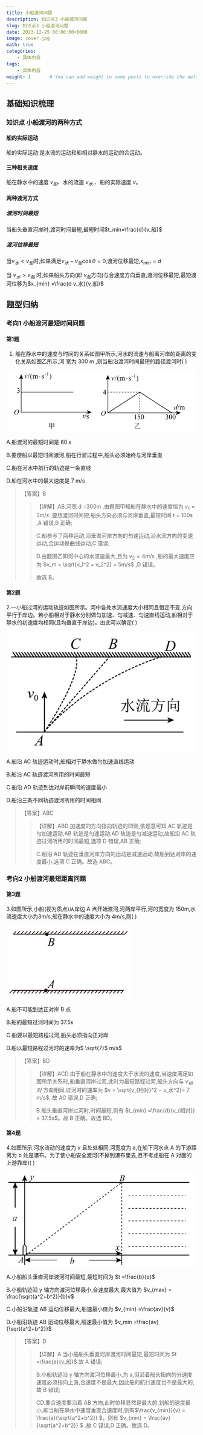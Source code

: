 ```yaml
---
title: 小船渡河问题
description: 知识点3 小船渡河问题
slug: 知识点3 小船渡河问题
date: 2023-12-25 00:00:00+0000
image: cover.jpg
math: true
categories:
    - 具体内容
tags:
    - 具体内容
weight: 1       # You can add weight to some posts to override the default sorting (date descending)
---
```


## 基础知识梳理

### 知识点 小船渡河的两种方式

#### 船的实际运动

船的实际运动:是水流的运动和船相对静水的运动的合运动。

#### 三种相关速度

船在静水中的速度 $v_船$、水的流速 $v_水$ 、船的实际速度 $v$。

#### 两种渡河方式

##### 渡河时间最短

当船头垂直河岸时,渡河时间最短,最短时间$t_min=\frac{d}{v_船}$

##### 渡河位移最短

当$v_水<v_船$时,如果满足$v_水-v_船 \cos θ=0$,渡河位移最短,$x_{min}=d$

当 $v_水>v_船$ 时,如果船头方向(即 $v_船$方向)与合速度方向垂直,渡河位移最短,最短渡河位移为$x_{min} =\frac{d v_水}{v_船}$


## 题型归纳

### 考向1 小船渡河最短时间问题

#### 第1题

1. 船在静水中的速度与时间的关系如图甲所示,河水的流速与船离河岸的距离的变化关系如图乙所示,河
宽为 300 m ,则当船沿渡河时间最短的路径渡河时( )

![](1.png)

A.船渡河的最短时间是 60 s

B.要使船以最短时间渡河,船在行驶过程中,船头必须始终与河岸垂直

C.船在河水中航行的轨迹是一条直线

D.船在河水中的最大速度是 7 m/s

>【答案】B
> >【详解】AB.河宽 d =300m ,由题图甲知船在静水中的速度恒为 $v_1 = 3m/s$ ,要想渡河时间短,船头方向必须与河岸垂直,最短时间 t = 100s ,A 错误,B 正确;
> >
> > C.船参与了两种运动,沿垂直河岸方向的匀速运动,沿水流方向的变速运动,合运动是曲线运动,C 错误;
> >
> > D.由题图乙知河中心的水流速最大,且为 $v_2 = 4 m/s$ ,船的最大速度应为 $v_m = \sqrt{v_1^2 + v_2^2} = 5m/s$ ,D 错误。
> >
> > 故选 B。

#### 第2题

2.一小船过河的运动轨迹如图所示。河中各处水流速度大小相同且恒定不变,方向平行于岸边。若小船相对于静水分别做匀加速、匀减速、匀速直线运动,船相对于静水的初速度均相同(且均垂直于岸边)。由此可以确定( )

![](2.png)

A.船沿 AC 轨迹运动时,船相对于静水做匀加速直线运动

B.船沿 AC 轨迹渡河所用的时间最短

C.船沿 AD 轨迹到达对岸前瞬间的速度最小

D.船沿三条不同轨迹渡河所用的时间相同

> 【答案】ABC
> > 【详解】ABD.加速度的方向指向轨迹的凹侧,依题意可知,AC 轨迹是匀加速运动,AB 轨迹是匀速运动,AD 轨迹是匀减速运动,故船沿 AC 轨迹过河所用的时间最短,选项 D 错误,AB 正确;
> >
> > C.船沿 AD 轨迹在垂直河岸方向的运动是减速运动,故船到达对岸的速度最小,选项 C 正确。故选 ABC。

### 考向2 小船渡河最短距离问题

#### 第3题

3.如图所示,小船(视为质点)从岸边 A 点开始渡河,河两岸平行,河的宽度为 150m,水流速度大小为3m/s,船在静水中的速度大小为 4m/s,则( )

![](3.png)

A.船不可能到达正对岸 B 点

B.船的最短过河时间为 37.5s

C.船要以最短路程过河,船头必须指向正对岸

D.船以最短路程过河时的速率为$ \sqrt{7}$ m/s$

> 【答案】BD
> > 【详解】ACD.由于船在静水中的速度大于水流的速度,当速度满足如图所示关系时,船垂直河岸过河,此时为最短路程过河,船头方向与 $v_相对$ 方向相同,过河时的速率为 $v = \sqrt{v_{相对}^2 − v_水^2}= 7 m/s$, 故 AC 错误,D 正确;
> >
> > B.船头垂直河岸过河时,时间最短,则有 $t_{min} =\frac{d}{v_{相对}} = 37.5s$。故 B 正确。故选 BD。

#### 第4题

4.如图所示,河水流动的速度为 v 且处处相同,河宽度为 a,在船下河水点 A 的下游距离为 b 处是瀑布。为了使小船安全渡河(不掉到瀑布里去,且不考虑船在 A 对面的上游靠岸)( )

![](4.png)


A.小船船头垂直河岸渡河时间最短,最短时间为 $t =\frac{b}{a}$

B.小船轨迹沿 y 轴方向渡河位移最小,合速度最大,最大值为 $v_{max} = \frac{\sqrt{a^2+b^2}}{b}v$

C.小船沿轨迹 AB 运动位移最大,船速最小值为 $v_{min} =\frac{av}{v}$

D.小船沿轨迹 AB 运动位移最大,船速最小值为 $v_min =\frac{av}{\sqrt{a^2+b^2}}$

>【答案】D
> > 【详解】A.当小船船头垂直河岸渡河时间最短,最短时间为 $t =\frac{a}{v_船}$ 故 A 错误;
> >
> > B.小船轨迹沿 y 轴方向渡河位移最小,为 a,但沿着船头指向的分速度速度必须指向上游,合速度不是最大,因此船的航行速度也不是最大的,故 B 错误;
> >
> > CD.要合速度要沿着 AB 方向,此时位移显然是最大的,划船的速度最小,即当船在静水中速度垂直合速度时,则有$\frac{v_{min}}{v} = \frac{a}{\sqrt{a^2+b^2}} $，则有 $v_{min} = \frac{av}{\sqrt{a^2+b^2}} $ \.故 C 错误,D 正确。故选 D。

